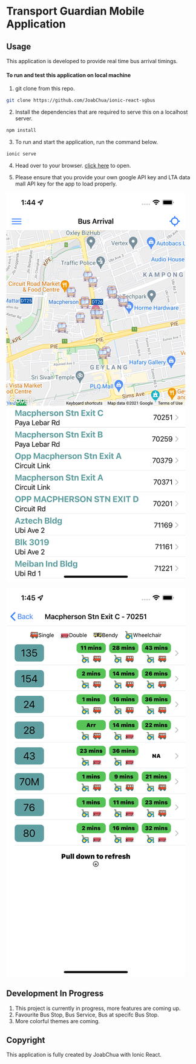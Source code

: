 # Transport Guardian Mobile Application

## Usage

This application is developed to provide real time bus arrival timings.

#### To run and test this application on local machine

1. git clone from this repo.

```bash
git clone https://github.com/JoabChua/ionic-react-sgbus
```

2. Install the dependencies that are required to serve this on a localhost server.

```bash
npm install
```

3. To run and start the application, run the command below.

```bash
ionic serve
```

4. Head over to your browser. [click here](http://localhost:8100) to open.

5. Please ensure that you provide your own google API key and LTA data mall API key for the app to load properly.

![Landing Page](images/s1.png)

![Arrival Time Page](images/s2.png)

## Development In Progress

1. This project is currently in progress, more features are coming up.
2. Favourite Bus Stop, Bus Service, Bus at specifc Bus Stop.
3. More colorful themes are coming.

## Copyright

This application is fully created by JoabChua with Ionic React.
